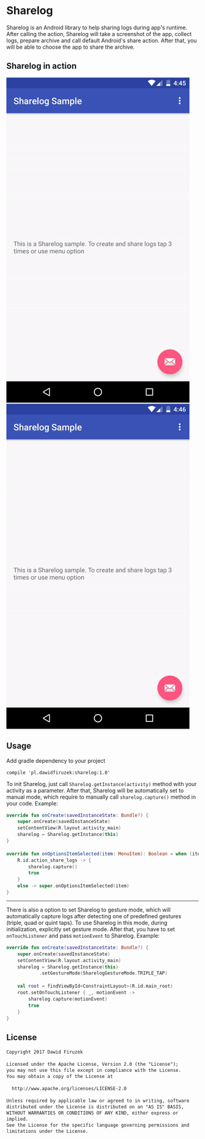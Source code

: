 # Sharelog

Sharelog is an Android library to help sharing logs during app's runtime.
After calling the action, Sharelog will take a screenshot of the app, collect logs, prepare archive and call default Android's share action. After that, you will be able to choose the app to share the archive.

Sharelog in action
------------------
![Alt text](manual.gif "Capturing using manual mode")
![Alt text](gesture.gif "Capturing using gesture mode")


Usage
-----
Add gradle dependency to your project
```
compile 'pl.dawidfiruzek:sharelog:1.0'
```
To init Sharelog, just call `Sharelog.getInstance(activity)` method with your activity as a parameter. After that, Sharelog will be automatically set to manual mode, which require to manually call `sharelog.capture()` method in your code.
Example:
```Kotlin
override fun onCreate(savedInstanceState: Bundle?) {
    super.onCreate(savedInstanceState)
    setContentView(R.layout.activity_main)
    sharelog = Sharelog.getInstance(this)
}

override fun onOptionsItemSelected(item: MenuItem): Boolean = when (item.itemId) {
    R.id.action_share_logs -> {
        sharelog.capture()
        true
    }
    else -> super.onOptionsItemSelected(item)
}
```

---

There is also a option to set Sharelog to gesture mode, which will automatically capture logs after detecting one of predefined gestures (triple, quad or quint taps). To use Sharelog in this mode, during initialization, explicitly set gesture mode. After that, you have to set `onTouchListener` and pass `motionEvent` to Sharelog.
Example:
```Kotlin
override fun onCreate(savedInstanceState: Bundle?) {
    super.onCreate(savedInstanceState)
    setContentView(R.layout.activity_main)
    sharelog = Sharelog.getInstance(this)
            .setGestureMode(SharelogGestureMode.TRIPLE_TAP)

    val root = findViewById<ConstraintLayout>(R.id.main_root)
    root.setOnTouchListener { _, motionEvent ->
        sharelog.capture(motionEvent)
        true
    }
}
```


License
-------

    Copyright 2017 Dawid Firuzek

    Licensed under the Apache License, Version 2.0 (the "License");
    you may not use this file except in compliance with the License.
    You may obtain a copy of the License at

      http://www.apache.org/licenses/LICENSE-2.0

    Unless required by applicable law or agreed to in writing, software
    distributed under the License is distributed on an "AS IS" BASIS,
    WITHOUT WARRANTIES OR CONDITIONS OF ANY KIND, either express or implied.
    See the License for the specific language governing permissions and
    limitations under the License.
